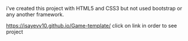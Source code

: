 i've created this project with HTML5 and CSS3 but not used bootstrap or any another framework. 

https://isayevv10.github.io/Game-template/ click on link in order to see project

